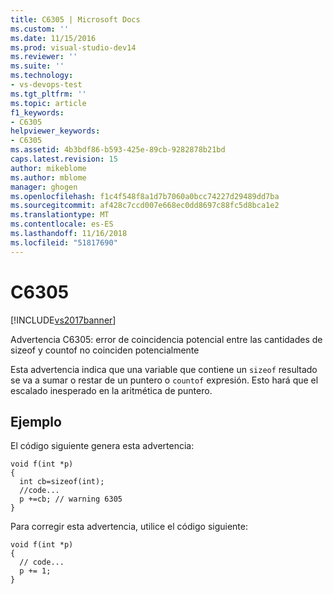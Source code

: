 ```yaml
---
title: C6305 | Microsoft Docs
ms.custom: ''
ms.date: 11/15/2016
ms.prod: visual-studio-dev14
ms.reviewer: ''
ms.suite: ''
ms.technology:
- vs-devops-test
ms.tgt_pltfrm: ''
ms.topic: article
f1_keywords:
- C6305
helpviewer_keywords:
- C6305
ms.assetid: 4b3bdf86-b593-425e-89cb-9282878b21bd
caps.latest.revision: 15
author: mikeblome
ms.author: mblome
manager: ghogen
ms.openlocfilehash: f1c4f548f8a1d7b7060a0bcc74227d29489dd7ba
ms.sourcegitcommit: af428c7ccd007e668ec0dd8697c88fc5d8bca1e2
ms.translationtype: MT
ms.contentlocale: es-ES
ms.lasthandoff: 11/16/2018
ms.locfileid: "51817690"
---
```

# <a name="c6305"></a>C6305
[!INCLUDE[vs2017banner](../includes/vs2017banner.md)]

Advertencia C6305: error de coincidencia potencial entre las cantidades de sizeof y countof no coinciden potencialmente  
  
 Esta advertencia indica que una variable que contiene un `sizeof` resultado se va a sumar o restar de un puntero o `countof` expresión. Esto hará que el escalado inesperado en la aritmética de puntero.  
  
## <a name="example"></a>Ejemplo  
 El código siguiente genera esta advertencia:  
  
```  
void f(int *p)   
{   
  int cb=sizeof(int);   
  //code...   
  p +=cb; // warning 6305  
}  
```  
  
 Para corregir esta advertencia, utilice el código siguiente:  
  
```  
void f(int *p)   
{  
  // code...  
  p += 1;   
}  
```



